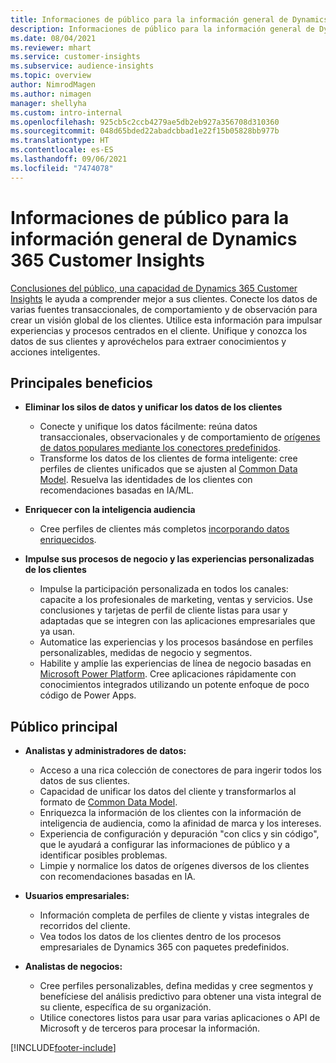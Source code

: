 ```yaml
---
title: Informaciones de público para la información general de Dynamics 365 Customer Insights
description: Informaciones de público para la información general de Dynamics 365 Customer Insights.
ms.date: 08/04/2021
ms.reviewer: mhart
ms.service: customer-insights
ms.subservice: audience-insights
ms.topic: overview
author: NimrodMagen
ms.author: nimagen
manager: shellyha
ms.custom: intro-internal
ms.openlocfilehash: 925cb5c2ccb4279ae5db2eb927a356708d310360
ms.sourcegitcommit: 048d65bded22abadcbbad1e22f15b05828bb977b
ms.translationtype: HT
ms.contentlocale: es-ES
ms.lasthandoff: 09/06/2021
ms.locfileid: "7474078"
---
```

# <a name="audience-insights-for-dynamics-365-customer-insights-overview"></a>Informaciones de público para la información general de Dynamics 365 Customer Insights

[Conclusiones del público, una capacidad de Dynamics 365 Customer Insights](https://dynamics.microsoft.com/ai/customer-insights/audience-insights-capability/) le ayuda a comprender mejor a sus clientes. Conecte los datos de varias fuentes transaccionales, de comportamiento y de observación para crear un visión global de los clientes. Utilice esta información para impulsar experiencias y procesos centrados en el cliente. Unifique y conozca los datos de sus clientes y aprovéchelos para extraer conocimientos y acciones inteligentes.

## <a name="main-benefits"></a>Principales beneficios 

- **Eliminar los silos de datos y unificar los datos de los clientes**

  - Conecte y unifique los datos fácilmente: reúna datos transaccionales, observacionales y de comportamiento de [orígenes de datos populares mediante los conectores predefinidos](data-sources.md).
  - Transforme los datos de los clientes de forma inteligente: cree perfiles de clientes unificados que se ajusten al [Common Data Model](/common-data-model/). Resuelva las identidades de los clientes con recomendaciones basadas en IA/ML.

- **Enriquecer con la inteligencia audiencia**

  - Cree perfiles de clientes más completos [incorporando datos enriquecidos](enrichment-hub.md).  

- **Impulse sus procesos de negocio y las experiencias personalizadas de los clientes**

  - Impulse la participación personalizada en todos los canales: capacite a los profesionales de marketing, ventas y servicios. Use conclusiones y tarjetas de perfil de cliente listas para usar y adaptadas que se integren con las aplicaciones empresariales que ya usan.
  - Automatice las experiencias y los procesos basándose en perfiles personalizables, medidas de negocio y segmentos.
  - Habilite y amplíe las experiencias de línea de negocio basadas en [Microsoft Power Platform](https://powerplatform.microsoft.com/). Cree aplicaciones rápidamente con conocimientos integrados utilizando un potente enfoque de poco código de Power Apps.  

## <a name="key-audiences"></a>Público principal

- **Analistas y administradores de datos:**

  - Acceso a una rica colección de conectores de para ingerir todos los datos de sus clientes.
  - Capacidad de unificar los datos del cliente y transformarlos al formato de [Common Data Model](/common-data-model/).
  - Enriquezca la información de los clientes con la información de inteligencia de audiencia, como la afinidad de marca y los intereses.
  - Experiencia de configuración y depuración "con clics y sin código", que le ayudará a configurar las informaciones de público y a identificar posibles problemas.
  - Limpie y normalice los datos de orígenes diversos de los clientes con recomendaciones basadas en IA.  

- **Usuarios empresariales:**

  - Información completa de perfiles de cliente y vistas integrales de recorridos del cliente.
  - Vea todos los datos de los clientes dentro de los procesos empresariales de Dynamics 365 con paquetes predefinidos.

- **Analistas de negocios:**

  - Cree perfiles personalizables, defina medidas y cree segmentos y benefíciese del análisis predictivo para obtener una vista integral de su cliente, específica de su organización.  
  - Utilice conectores listos para usar para varias aplicaciones o API de Microsoft y de terceros para procesar la información.

[!INCLUDE[footer-include](../includes/footer-banner.md)]